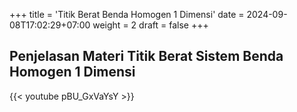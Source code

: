 +++
title = 'Titik Berat Benda Homogen 1 Dimensi'
date = 2024-09-08T17:02:29+07:00
weight = 2
draft = false
+++


## Penjelasan Materi Titik Berat Sistem Benda Homogen 1 Dimensi

<!-- {{< callout emoji="📝" >}} -->
<!--  Tugas sistem 3 partikel pada akhir video dapat di-scan dan diunggah [disini](https://drive.google.com/drive/folders/1_KSi9XThz-BNHciMG2nrXf5dTjxJZJtm?usp=sharing). -->
<!-- {{< /callout >}} -->

<!-- <div style="margin-top: 2ex;"></div> -->
<!---->
<!-- > Materi titik berat di mulai pada menit **51:43** -->
<!---->
<!-- <div style="margin-top: 2ex;"></div> -->

{{< youtube pBU_GxVaYsY >}}
